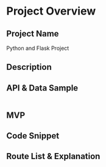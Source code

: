 # Project Overview

## Project Name

Python and Flask Project

## Description

## API & Data Sample

```

```

## MVP

## Code Snippet

## Route List & Explanation
